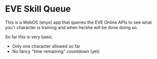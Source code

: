 # EVE Skill Queue

This is a WebOS (enyo) app that queries the EVE Online APIs to see what you'r character is training and when he/she will be done doing so.

So far this is very basic.

* Only one character allowed so far
* No fancy "time remaining" countdown (yet)

